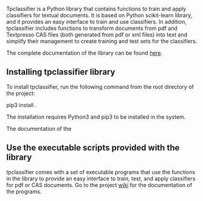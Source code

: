 Tpclassifier is a Python library that contains functions to train and apply classifiers for textual documents. It is
based on Python scikit-learn library, and it provides an easy interface to train and use classifiers. In addition,
tpclassifier includes functions to transform documents from pdf and Textpresso CAS files (both generated from pdf or xml
files) into text and simplify their management to create training and test sets for the classifiers.

The complete documentation of the library can be found [here](http://tpclassifier.readthedocs.io/en/latest/).

## Installing tpclassifier library

To install tpclassifier, run the following command from the root directory of the project:

pip3 install .

The installation requires Python3 and pip3 to be installed in the system.

The documentation of the

## Use the executable scripts provided with the library

tpclassifier comes with a set of executable programs that use the functions in the library to provide an easy interface
to train, test, and apply classifiers for pdf or CAS documents. Go to the project
[wiki](https://github.com/valearna/tpclassifer/wiki) for the documentation of the programs.
